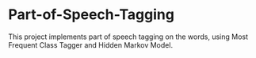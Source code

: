 # Part-of-Speech-Tagging

This project implements part of speech tagging on the words, using Most Frequent Class Tagger and Hidden Markov Model. 

